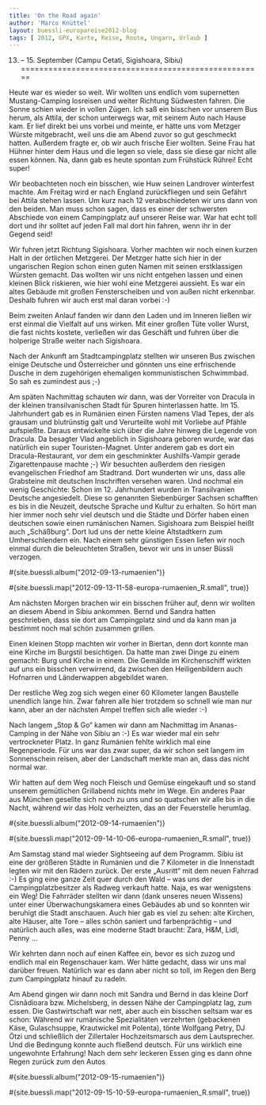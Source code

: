 ```yaml
---
title: 'On the Road again'
author: 'Marco Knüttel'
layout: buessli-europareise2012-blog
tags: [ 2012, GPX, Karte, Reise, Route, Ungarn, Urlaub ]
---
```

13. – 15. September (Campu Cetati, Sigishoara, Sibiu)
=====================================================

Heute war es wieder so weit. Wir wollten uns endlich vom supernetten Mustang-Camping losreisen und 
weiter Richtung Südwesten fahren. Die Sonne schien wieder in vollen Zügen. Ich saß ein bisschen vor 
unserem Bus herum, als Attila, der schon unterwegs war, mit seinem Auto nach Hause kam. Er lief 
direkt bei uns vorbei und meinte, er hätte uns vom Metzger Würste mitgebracht, weil uns die am 
Abend zuvor so gut geschmeckt hatten. Außerdem fragte er, ob wir auch frische Eier wollten. Seine 
Frau hat Hühner hinter dem Haus und die legen so viele, dass sie diese gar nicht alle essen können. 
Na, dann gab es heute spontan zum Frühstück Rührei! Echt super!

Wir beobachteten noch ein bisschen, wie Huw seinen Landrover winterfest machte. Am Freitag wird er 
nach England zurückfliegen und sein Gefährt bei Attila stehen lassen. Um kurz nach 12 verabschiedeten 
wir uns dann von den beiden. Man muss schon sagen, dass es einer der schwersten Abschiede von einem 
Campingplatz auf unserer Reise war. War hat echt toll dort und ihr solltet auf jeden Fall mal dort hin 
fahren, wenn ihr in der Gegend seid!

Wir fuhren jetzt Richtung Sigishoara. Vorher machten wir noch einen kurzen Halt in der örtlichen 
Metzgerei. Der Metzger hatte sich hier in der ungarischen Region schon einen guten Namen mit seinen 
erstklassigen Würsten gemacht. Das wollten wir uns nicht entgehen lassen und einen kleinen Blick 
riskieren, wie hier wohl eine Metzgerei aussieht. Es war ein altes Gebäude mit großen Fensterscheiben 
und von außen nicht erkennbar. Deshalb fuhren wir auch erst mal daran vorbei :-)

Beim zweiten Anlauf fanden wir dann den Laden und im Inneren ließen wir erst einmal die Vielfalt auf 
uns wirken. Mit einer großen Tüte voller Wurst, die fast nichts kostete, verließen wir das Geschäft 
und fuhren über die holperige Straße weiter nach Sigishoara.

Nach der Ankunft am Stadtcampingplatz stellten wir unseren Bus zwischen einige Deutsche und Österreicher 
und gönnten uns eine erfrischende Dusche in dem zugehörigen ehemaligen kommunistischen Schwimmbad. So sah 
es zumindest aus ;-)

Am späten Nachmittag schauten wir dann, was der Vorreiter von Dracula in der kleinen transilvanischen Stadt 
für Spuren hinterlassen hatte. Im 15. Jahrhundert gab es in Rumänien einen Fürsten namens Vlad Tepes, der 
als grausam und blutrünstig galt und Verurteilte wohl mit Vorliebe auf Pfähle aufspießte. Daraus entwickelte 
sich über die Jahre hinweg die Legende von Dracula. Da besagter Vlad angeblich in Sigishoara geboren wurde, 
war das natürlich ein super Touristen-Magnet. Unter anderem gab es dort ein Dracula-Restaurant, vor dem ein 
geschminkter Aushilfs-Vampir gerade Zigarettenpause machte ;-) Wir besuchten außerdem den riesigen evangelischen 
Friedhof am Stadtrand. Dort wunderten wir uns, dass alle Grabsteine mit deutschen Inschriften versehen waren. 
Und nochmal ein wenig Geschichte: Schon im 12. Jahrhundert wurden in Transilvanien Deutsche angesiedelt. Diese 
so genannten Siebenbürger Sachsen schafften es bis in die Neuzeit, deutsche Sprache und Kultur zu erhalten. 
So hört man hier immer noch sehr viel deutsch und die Städte und Dörfer haben einen deutschen sowie einen 
rumänischen Namen. Sigishoara zum Beispiel heißt auch „Schäßburg“. Dort lud uns der nette kleine Altstadtkern 
zum Umherschlendern ein. Nach einem sehr günstigen Essen liefen wir noch einmal durch die beleuchteten Straßen, 
bevor wir uns in unser Büssli verzogen.

#{site.buessli.album("2012-09-13-rumaenien")}

#{site.buessli.map("2012-09-13-11-58-europa-rumaenien_R.small", true)}

Am nächsten Morgen brachen wir ein bisschen früher auf, denn wir wollten an diesem Abend in Sibiu ankommen. 
Bernd und Sandra hatten geschrieben, dass sie dort am Campingplatz sind und da kann man ja bestimmt noch mal 
schön zusammen grillen.

Einen kleinen Stopp machten wir vorher in Biertan, denn dort konnte man eine Kirche im Burgstil besichtigen. 
Da hatte man zwei Dinge zu einem gemacht: Burg und Kirche in einem. Die Gemälde im Kirchenschiff wirkten auf 
uns ein bisschen verwirrend, da zwischen den Heiligenbildern auch Hofnarren und Länderwappen abgebildet waren.

Der restliche Weg zog sich wegen einer 60 Kilometer langen Baustelle unendlich lange hin. Zwar fahren alle hier 
trotzdem so schnell wie man nur kann, aber an der nächsten Ampel treffen sich alle wieder :-)

Nach langem „Stop & Go“ kamen wir dann am Nachmittag im Ananas-Camping in der Nähe von Sibiu an :-) Es war 
wieder mal ein sehr vertrockneter Platz. In ganz Rumänien fehlte wirklich mal eine Regenperiode. Für uns war 
das zwar super, da wir schon seit langem im Sonnenschein reisen, aber der Landschaft merkte man an, dass das 
nicht normal war.

Wir hatten auf dem Weg noch Fleisch und Gemüse eingekauft und so stand unserem gemütlichen Grillabend nichts 
mehr im Wege. Ein anderes Paar aus München gesellte sich noch zu uns und so quatschen wir alle bis in die Nacht, 
während wir das Holz verheizten, das an der Feuerstelle herumlag.

#{site.buessli.album("2012-09-14-rumaenien")}

#{site.buessli.map("2012-09-14-10-06-europa-rumaenien_R.small", true)}

Am Samstag stand mal wieder Sightseeing auf dem Programm. Sibiu ist eine der größeren Städte in Rumänien und die 
7 Kilometer in die Innenstadt legten wir mit den Rädern zurück. Der erste „Ausritt“ mit dem neuen Fahrrad :-) 
Es ging eine ganze Zeit quer durch den Wald – was uns der Campingplatzbesitzer als Radweg verkauft hatte. Naja, 
es war wenigstens ein Weg! Die Fahrräder stellten wir dann (dank unseres neuen Wissens) unter einer 
Überwachungskamera eines Gebäudes ab und so konnten wir beruhigt die Stadt anschauen. Auch hier gab es viel 
zu sehen: alte Kirchen, alte Häuser, alte Tore – alles schön saniert und farbenprächtig – und natürlich auch 
alles, was eine moderne Stadt braucht: Zara, H&M, Lidl, Penny ...

Wir kehrten dann noch auf einen Kaffee ein, bevor es sich zuzog und endlich mal ein Regenschauer kam. Wer hätte 
gedacht, dass wir uns mal darüber freuen. Natürlich war es dann aber nicht so toll, im Regen den Berg zum Campingplatz 
hinauf zu radeln. 

Am Abend gingen wir dann noch mit Sandra und Bernd in das kleine Dorf Cisnădioara bzw. Michelsberg, in dessen Nähe 
der Campingplatz lag, zum essen. Die Gastwirtschaft war nett, aber auch ein bisschen seltsam war es schon: Während 
wir rumänische Spezialitäten verzehrten (gebackenen Käse, Gulaschsuppe, Krautwickel mit Polenta), tönte Wolfgang 
Petry, DJ Ötzi und schließlich der Zillertaler Hochzeitsmarsch aus dem Lautsprecher. Und die Bedingung konnte auch 
fließend deutsch. Für uns wirklich eine ungewohnte Erfahrung! Nach dem sehr leckeren Essen ging es dann ohne Regen 
zurück zum den Autos

#{site.buessli.album("2012-09-15-rumaenien")}

#{site.buessli.map("2012-09-15-10-59-europa-rumaenien_R.small", true)}
